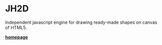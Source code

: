 # JH2D

Independent javascript engine for drawing ready-made shapes on canvas of HTML5.

**[homepage](http://zzzhan.github.io/jh2d/)**

